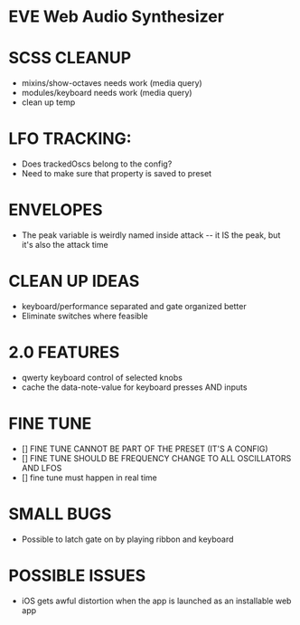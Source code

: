 # EVE Web Audio Synthesizer

# SCSS CLEANUP
* mixins/show-octaves needs work (media query)
* modules/keyboard needs work (media query)
* clean up temp

# LFO TRACKING:
* Does trackedOscs belong to the config?
* Need to make sure that property is saved to preset

# ENVELOPES
* The peak variable is weirdly named inside attack -- it IS the peak, but it's also the attack time

# CLEAN UP IDEAS
* keyboard/performance separated and gate organized better
* Eliminate switches where feasible

# 2.0 FEATURES
* qwerty keyboard control of selected knobs
* cache the data-note-value for keyboard presses AND inputs

# FINE TUNE
* [] FINE TUNE CANNOT BE PART OF THE PRESET (IT'S A CONFIG)
* [] FINE TUNE SHOULD BE FREQUENCY CHANGE TO ALL OSCILLATORS AND LFOS
* [] fine tune must happen in real time

# SMALL BUGS
* Possible to latch gate on by playing ribbon and keyboard

# POSSIBLE ISSUES
* iOS gets awful distortion when the app is launched as an installable web app

